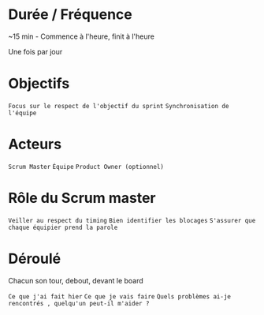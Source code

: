 # Durée / Fréquence

~15 min - Commence à l'heure, finit à l'heure

Une fois par jour

# Objectifs

`Focus sur le respect de l'objectif du sprint`
`Synchronisation de l'équipe`

# Acteurs

`Scrum Master`
`Équipe`
`Product Owner (optionnel)`

 # Rôle du Scrum master
 
`Veiller au respect du timing`
`Bien identifier les blocages`
`S'assurer que chaque équipier prend la parole`

# Déroulé
 Chacun son tour, debout, devant le board
 
`Ce que j'ai fait hier`
`Ce que je vais faire`
`Quels problèmes ai-je rencontrés , quelqu'un peut-il m'aider ?`